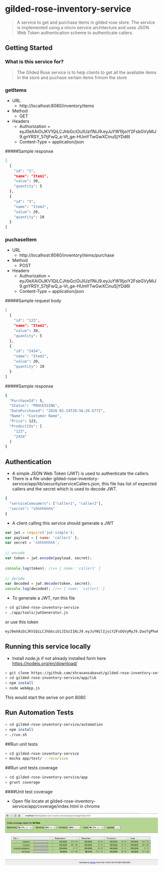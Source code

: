 # gilded-rose-inventory-service

> A service to get and purchase items in gilded rose store. The service is implemented using a micro service architecture and uses
JSON Web Token authentication scheme to authenticate callers.


## Getting Started

### What is this service for?

> The Gilded Rose service is to help clients to get all the available items in the store and puchase sertain items frmom the store

### getItems 

* URL
  * http://localhost:8080/inventory/items
* Method
  * GET
* Headers
  * Authorization = eyJ0eXAiOiJKV1QiLCJhbGciOiJIUzI1NiJ9.eyJuYW1lIjoiY2FsbGVyMiJ9.gnYRSY_57tjFwQ_a-Vt_ge-HUmYTwGwXCinuSjYDd6I
  * Content-Type = application/json

#####Sample response
```bash
[
  {
    "id": "2",
    "name": "Item1",
    "value": 30,
    "quantity": 5
  },
  {
    "id": "3",
    "name": "Item2",
    "value": 20,
    "quantity": 10
  }
]
```

### puchaseItem

* URL
  * http://localhost:8080/inventory/items/purchase
* Method
  * POST
* Headers
  * Authorization = eyJ0eXAiOiJKV1QiLCJhbGciOiJIUzI1NiJ9.eyJuYW1lIjoiY2FsbGVyMiJ9.gnYRSY_57tjFwQ_a-Vt_ge-HUmYTwGwXCinuSjYDd6I
  * Content-Type = application/json

#####Sample request body
```bash
[
  {
    "id": "123",
    "name": "Item1",
    "value": 30,
    "quantity": 5
  },
  {
    "id": "2434",
    "name": "Item2",
    "value": 20,
    "quantity": 10
  }
]
```
#####Sample response
```bash
{
  "PurchaseId": 5,
  "Status": "PROCESSING",
  "DatePurchased": "2016-02-14T20:56:26.677Z",
  "Name": "Customer Name",
  "Price": 123,
  "ProductIds": [
    "123",
    "2434"
  ]
}
```

## Authentication
* A simple JSON Web Token (JWT) is used to authenticate the callers.
* There is a file under gilded-rose-inventory-service/app/lib/security/serviceCallers.json, this file has list of expected callers and the secret which is used to decode JWT.
```bash
{
  "serviceComsumers": ["caller1", "caller2"],
  "secret": "shhhhhhhh"
}
```
* A client calling this service should generate a JWT
```javascript
var jwt = require('jwt-simple');
var payload = { name: 'caller1' };
var secret = 'shhhhhhhh';

// encode
var token = jwt.encode(payload, secret);

console.log(token); //=> { name: 'caller1' }

// decode
var decoded = jwt.decode(token, secret);
console.log(decoded); //=> { name: 'caller1' }
```

* To generate a JWT, run this file
```bash 
> cd gilded-rose-inventory-service
> ./app/tools/jwtGenerator.js 
```
or use this token
```bash
eyJ0eXAiOiJKV1QiLCJhbGciOiJIUzI1NiJ9.eyJuYW1lIjoiY2FsbGVyMyJ9.DaofgPhwOY0L7zaJ9MJKPdtQ_E1O0Mf3rnjBNez4wnQ
```

## Running this service locally
* Install node.js if not already installed form here https://nodejs.org/en/download/

```bash
> git clone https://github.com/shravansabavat/gilded-rose-inventory-service.git
> cd gilded-rose-inventory-service/app/lib
> npm install
> node webApp.js
```
This would start the serive on port 8080

## Run Automation Tests
```bash
> cd gilded-rose-inventory-service/automation
> npm install
> ./run.sh
```

##Run unit tests
```bash
> cd gilded-rose-inventory-service
> mocha app/test/ --recursive
```

##Run unit tests coverage
```bash
> cd gilded-rose-inventory-service/app
> grunt coverage
```
####Unit test coverage
* Open file locate at gilded-rose-inventory-service/app/coverage/index.html in chrome

![Alt text](test_coverage.png?raw=true "Test Coverage")
